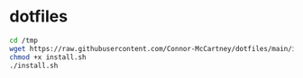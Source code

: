# dotfiles

```bash
cd /tmp
wget https://raw.githubusercontent.com/Connor-McCartney/dotfiles/main/install.sh
chmod +x install.sh
./install.sh
```
